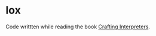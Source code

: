 # lox

Code writtten while reading the book [Crafting Interpreters](https://www.craftinginterpreters.com/).

